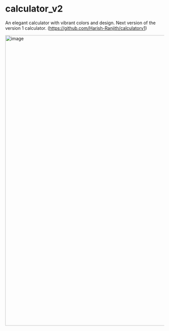 # calculator_v2

An elegant calculator with vibrant colors and design. Next version of the version 1 calculator. (https://github.com/Harish-Ranjith/calculatorv1)

<img width="921" alt="image" src="https://github.com/Harish-Ranjith/calculatorv2/assets/69449561/cb0ba9f5-a133-47d9-ae9f-b810024f4976">
